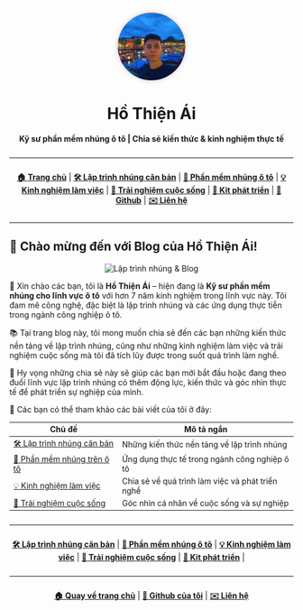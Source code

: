 <!-- Add favicon -->
<link rel="icon" type="image/x-icon" href="favicon.ico">

<p align="center">
  <img src="/assets/HoThienAi.png" alt="Ảnh đại diện của tôi" style="width:120px; border-radius:50%; box-shadow:0 0 8px #ccc;" />
</p>

<h1 align="center">Hồ Thiện Ái</h1>
<p align="center">
  <b>Kỹ sư phần mềm nhúng ô tô | Chia sẻ kiến thức & kinh nghiệm thực tế</b>
</p>

<hr style="border: 0; border-top: 0.5px solid #eee; margin: 24px 0;" />

<p align="center">
  <a href="/"><strong>🏠 Trang chủ</strong></a> |
  <a href="/embedded/"><strong>🛠️ Lập trình nhúng căn bản</strong></a> |
  <a href="/automotive/"><strong>🚗 Phần mềm nhúng ô tô</strong></a> |
  <a href="/blog/"><strong>💡 Kinh nghiệm làm việc</strong></a> |
  <a href="/blog/"><strong>🌱 Trải nghiệm cuộc sống</strong></a> |
  <a href="/kits/"><strong>🔌 Kit phát triển</strong></a> |
  <a href="https://github.com/hothienai"><strong>🔗 Github</strong></a> |
  <a href="mailto:thienaiho95@gmail.com"><strong>✉️ Liên hệ</strong></a>
</p>

<hr style="border: 0; border-top: 0.5px solid #eee; margin: 24px 0;" />

## 🚀 Chào mừng đến với Blog của Hồ Thiện Ái!
<p align="center">
  <img src="/assets/EmbeddedAndBlog.png" alt="Lập trình nhúng & Blog" style="width: 100vw" />
</p>

👋 Xin chào các bạn, tôi là **Hồ Thiện Ái** – hiện đang là **Kỹ sư phần mềm nhúng cho lĩnh vực ô tô** với hơn 7 năm kinh nghiệm trong lĩnh vực này. Tôi đam mê công nghệ, đặc biệt là lập trình nhúng và các ứng dụng thực tiễn trong ngành công nghiệp ô tô.

📚 Tại trang blog này, tôi mong muốn chia sẻ đến các bạn những kiến thức nền tảng về lập trình nhúng, cũng như những kinh nghiệm làm việc và trải nghiệm cuộc sống mà tôi đã tích lũy được trong suốt quá trình làm nghề.

🚀 Hy vọng những chia sẻ này sẽ giúp các bạn mới bắt đầu hoặc đang theo đuổi lĩnh vực lập trình nhúng có thêm động lực, kiến thức và góc nhìn thực tế để phát triển sự nghiệp của mình.

📝 Các bạn có thể tham khảo các bài viết của tôi ở đây:

| Chủ đề                                   | Mô tả ngắn                                         |
|-------------------------------------------|----------------------------------------------------|
| [🛠️ Lập trình nhúng căn bản](/embedded/)           | Những kiến thức nền tảng về lập trình nhúng         |
| [🚗 Phần mềm nhúng trên ô tô](/automotive/)          | Ứng dụng thực tế trong ngành công nghiệp ô tô      |
| [💡 Kinh nghiệm làm việc](/blog/)              | Chia sẻ về quá trình làm việc và phát triển nghề   |
| [🌱 Trải nghiệm cuộc sống](/blog/)             | Góc nhìn cá nhân về cuộc sống và sự nghiệp         |

<hr style="border: 0; border-top: 0.5px solid #eee; margin: 24px 0;" />

<p align="center">
  <a href="/embedded/"><strong>🛠️ Lập trình nhúng căn bản</strong></a> |
  <a href="/automotive/"><strong>🚗 Phần mềm nhúng ô tô</strong></a> |
  <a href="/blog/"><strong>💡 Kinh nghiệm làm việc</strong></a> |
  <a href="/blog/"><strong>🌱 Trải nghiệm cuộc sống</strong></a> |
  <a href="/kits/"><strong>🔌 Kit phát triển</strong></a> |
</p>

<hr style="border: 0; border-top: 0.5px solid #eee; margin: 24px 0;" />

<p align="center">
  <a href="/"><strong>🏠 Quay về trang chủ</strong></a> |
  <a href="https://github.com/hothienai"><strong>🔗 Github của tôi</strong></a> |
  <a href="mailto:thienaiho95@gmail.com"><strong>✉️ Liên hệ</strong></a>
</p>